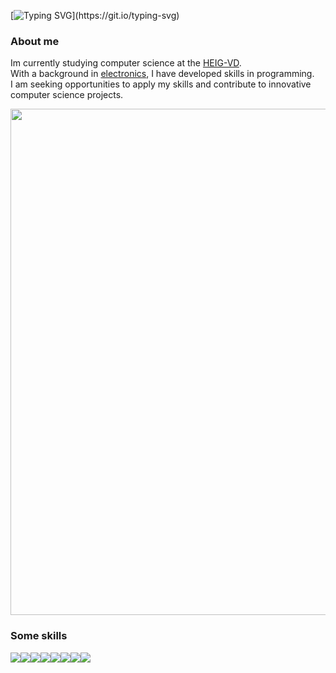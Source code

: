 [![Typing SVG](https://readme-typing-svg.herokuapp.com/?color=ff7a0d&size=30&center=left&vCenter=true&width=1000&lines=Gwendal+Piemontesi's+Github+profile;)](https://git.io/typing-svg)

### About me
Im currently studying computer science at the [HEIG-VD](https://heig-vd.ch/).    
With a background in [electronics](https://www.cpne.ch/formations/electronicien-ne/), I have developed skills in programming.    
I am seeking opportunities to apply my skills and contribute to innovative computer science projects.   

   

<img width='810' src="https://github-profile-summary-cards.vercel.app/api/cards/profile-details?username=tasty-orange&theme=slateorange" />


### Some skills 
<img src="https://img.shields.io/badge/C-ff7a0d?style=for-the-badge&logo=c&logoColor=white" /><img src="https://img.shields.io/badge/C%2B%2B-ff7a0d?style=for-the-badge&logo=c%2B%2B&logoColor=white" /><img src="https://img.shields.io/badge/Java-ff7a0d?style=for-the-badge&logo=openjdk&logoColor=white" /><img src="https://img.shields.io/badge/Flutter-ff7a0d?style=for-the-badge&logo=flutter&logoColor=white" /><img src="https://img.shields.io/badge/PostgreSQL-ff7a0d?style=for-the-badge&logo=postgresql&logoColor=white" /><img src="https://img.shields.io/badge/Arduino-ff7a0d?style=for-the-badge&logo=Arduino&logoColor=white" /><img src="https://img.shields.io/badge/Javascript-ff7a0d?style=for-the-badge&logo=javascript&logoColor=white" /><img src="https://img.shields.io/badge/adafruit-ff7a0d?style=for-the-badge&logo=adafruit&logoColor=white" />


